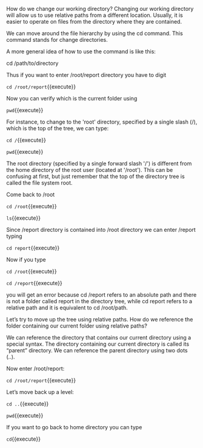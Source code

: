 How do we change our working directory? Changing our working directory will allow us to use relative paths from a different location. Usually, it is easier to operate on files from the directory where they are contained.

We can move around the file hierarchy by using the cd command. This command stands for change directories.

A more general idea of how to use the command is like this:

cd /path/to/directory

Thus if you want to enter /root/report directory you have to digit

`cd /root/report`{{execute}}


Now you can verify which is the current folder using

`pwd`{{execute}}

For instance, to change to the 'root' directory, specified by a single slash (/), which is the top of the tree, we can type:

`cd /`{{execute}}

`pwd`{{execute}}

The root directory (specified by a single forward slash '/') is different from the home directory of the root user (located at '/root'). This can be confusing at first, but just remember that the top of the directory tree is called the file system root.

Come back to /root

`cd /root`{{execute}}

`ls`{{execute}}


Since /report directory is contained into /root directory we can enter /report typing

`cd report`{{execute}}

Now if you type

`cd /root`{{execute}}

`cd /report`{{execute}}

you will get an error because cd /report refers to an absolute path and there is not a folder called report in the directory tree, while cd report refers to a relative path and it is equivalent to cd /root/path. 

Let’s try to move up the tree using relative paths. How do we reference the folder containing our current folder using relative paths?

We can reference the directory that contains our current directory using a special syntax. The directory containing our current directory is called its “parent” directory. We can reference the parent directory using two dots (..).

Now enter /root/report:

`cd /root/report`{{execute}}

Let’s move back up a level:

`cd ..`{{execute}}

`pwd`{{execute}}

If you want to go back to home directory you can type

`cd`{{execute}}
